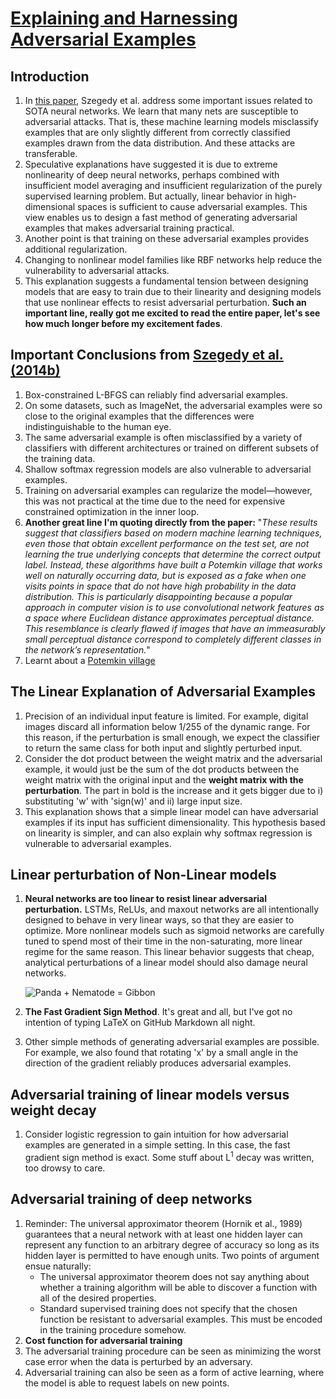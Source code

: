# [Explaining and Harnessing Adversarial Examples](https://arxiv.org/abs/1412.6572)

## Introduction

1. In [this paper](https://github.com/kyscg/Paper2Pulp/blob/master/notes/Intriguing%20Properties%20of%20Neural%20Networks.md), Szegedy et al. address some important issues related to SOTA neural networks. We learn that many nets are susceptible to adversarial attacks. That is, these machine learning models misclassify examples that are only slightly different from correctly classified examples drawn from the data distribution. And these attacks are transferable.
2. Speculative explanations have suggested it is due to extreme nonlinearity of deep neural networks, perhaps combined with insufficient model averaging and insufficient regularization of the purely supervised learning problem. But actually, linear behavior in high-dimensional spaces is sufficient to cause adversarial examples. This view enables us to design a fast method of generating adversarial examples that makes adversarial training practical.
3. Another point is that training on these adversarial examples provides additional regularization.
4. Changing to nonlinear model families like RBF networks help reduce the vulnerability to adversarial attacks.
5. This explanation suggests a fundamental tension between designing models that are easy to train due to their linearity and designing models that use nonlinear effects to resist adversarial perturbation. **Such an important line, really got me excited to read the entire paper, let's see how much longer before my excitement fades**.

## Important Conclusions from [Szegedy et al. (2014b)](https://github.com/kyscg/Paper2Pulp/blob/master/notes/Intriguing%20Properties%20of%20Neural%20Networks.md)

1. Box-constrained L-BFGS can reliably find adversarial examples.
2. On some datasets, such as ImageNet, the adversarial examples were so close to the original examples that the differences were indistinguishable to the human eye.
3. The same adversarial example is often misclassified by a variety of classifiers with different architectures or trained on different subsets of the training data.
4. Shallow softmax regression models are also vulnerable to adversarial examples.
5. Training on adversarial examples can regularize the model—however, this was not practical
at the time due to the need for expensive constrained optimization in the inner loop.
6. **Another great line I'm quoting directly from the paper:** "*These results suggest that classifiers based on modern machine learning techniques, even those that obtain excellent performance on the test set, are not learning the true underlying concepts that determine the correct output label. Instead, these algorithms have built a Potemkin village that works well on naturally occurring data, but is exposed as a fake when one visits points in space that do not have high probability in the data distribution. This is particularly disappointing because a popular approach in computer vision is to use convolutional network features as a space where Euclidean distance approximates perceptual distance. This resemblance is clearly flawed if images that have an immeasurably small perceptual distance correspond to completely different classes in the network’s representation.*"
7. Learnt about a [Potemkin village](https://en.wikipedia.org/wiki/Potemkin_village)

## The Linear Explanation of Adversarial Examples

1. Precision of an individual input feature is limited. For example, digital images discard all information below 1/255  of the dynamic range. For this reason, if the perturbation is small enough, we expect the classifier to return the same class for both input and slightly perturbed input.
2. Consider the dot product between the weight matrix and the adversarial example, it would just be the sum of the dot products between the weight matrix with the original input and the **weight matrix with the perturbation**. The part in bold is the increase and it gets bigger due to i) substituting 'w' with 'sign(w)' and ii) large input size.
3. This explanation shows that a simple linear model can have adversarial examples if its input has sufficient dimensionality. This hypothesis based on linearity is simpler, and can also explain why softmax regression is vulnerable to adversarial examples.

## Linear perturbation of Non-Linear models

1. **Neural networks are too linear to resist linear adversarial perturbation.**  LSTMs, ReLUs, and maxout networks are all intentionally designed to behave in very linear ways, so that they are easier to optimize. More nonlinear models such as sigmoid networks are carefully tuned to spend most of their time in the non-saturating, more linear regime for the same reason. This linear behavior suggests that cheap, analytical perturbations of a linear model should also damage neural networks.

    ![Panda + Nematode = Gibbon](https://cdn-images-1.medium.com/max/1200/0*k3QpRlbCJoiuUkNa)

2. **The Fast Gradient Sign Method**. It's great and all, but I've got no intention of typing LaTeX on GitHub Markdown all night.
3. Other simple methods of generating adversarial examples are possible. For example, we also found that rotating 'x' by a small angle in the direction of the gradient reliably produces adversarial examples.

## Adversarial training of linear models versus weight decay

1. Consider logistic regression to gain intuition for how adversarial examples are generated in a simple setting. In this case, the fast gradient sign method is exact. Some stuff about L<sup>1</sup> decay was written, too drowsy to care.

## Adversarial training of deep networks

1. Reminder: The universal approximator theorem (Hornik et al., 1989) guarantees that a neural network with at least one hidden layer can represent any function to an arbitrary degree of accuracy so long as its hidden layer is permitted to have enough units. Two points of argument ensue naturally:
    * The universal approximator theorem does not say anything about whether a training algorithm will be able to discover a function with all of the desired properties.
    * Standard supervised training does not specify that the chosen function be resistant to adversarial examples. This must be encoded in the training procedure somehow.
2. **Cost function for adversarial training**
3. The adversarial training procedure can be seen as minimizing the worst case error when the data is perturbed by an adversary.
4. Adversarial training can also be seen as a form of active learning, where the model is able to request labels on new points.
